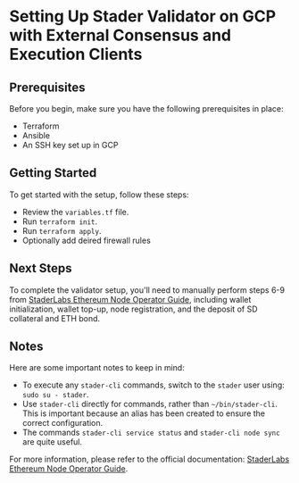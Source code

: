 # Setting Up Stader Validator on GCP with External Consensus and Execution Clients

## Prerequisites
Before you begin, make sure you have the following prerequisites in place:

- Terraform
- Ansible
- An SSH key set up in GCP

## Getting Started
To get started with the setup, follow these steps:

- Review the `variables.tf` file.
- Run `terraform init`.
- Run `terraform apply`.
- Optionally add deired firewall rules


## Next Steps
To complete the validator setup, you'll need to manually perform steps 6-9 from [StaderLabs Ethereum Node Operator Guide](https://staderlabs.gitbook.io/ethereum/node-operator/permissionless-node-operator), including wallet initialization, wallet top-up, node registration, and the deposit of SD collateral and ETH bond. 

## Notes
Here are some important notes to keep in mind:

- To execute any `stader-cli` commands, switch to the `stader` user using: `sudo su - stader`.
- Use `stader-cli` directly for commands, rather than `~/bin/stader-cli`. This is important because an alias has been created to ensure the correct configuration.
- The commands `stader-cli service status` and `stader-cli node sync` are quite useful.

For more information, please refer to the official documentation: [StaderLabs Ethereum Node Operator Guide](https://staderlabs.gitbook.io/ethereum/node-operator/permissionless-node-operator).
